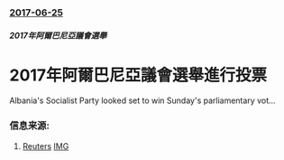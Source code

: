 ### [2017-06-25](/news/2017/06/25/index.md)

##### 2017年阿爾巴尼亞議會選舉
# 2017年阿爾巴尼亞議會選舉進行投票 

Albania's Socialist Party looked set to win Sunday's parliamentary vot...


### 信息来源:

1. [Reuters](http://www.reuters.com/article/us-albania-election-idUSKBN19F0RU) [IMG](https://s2.reutersmedia.net/resources/r/?m=02&d=20170625&t=2&i=1190436271&w=1200&r=LYNXMPED5O0G4)
